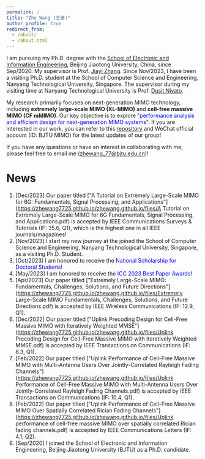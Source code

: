 ```yaml
---
permalink: /
title: "Zhe Wang (王者)"
author_profile: true
redirect_from: 
  - /about/
  - /about.html
---
```


I am pursuing my Ph.D. degree with the [School of Electronic and Information Engineering](http://eie.bjtu.edu.cn/), Beijing Jiaotong University, China, since Sep/2020. My supervisor is Prof. [Jiayi Zhang](https://sites.google.com/site/jiayizhang8650/). Since Nov/2023, I have been a visiting Ph.D. student at the School of Computer Science and Engineering, Nanyang Technological University, Singapore. The supervisor during my visiting time at Nanyang Technological University is Prof. [Dusit Niyato](https://personal.ntu.edu.sg/dniyato/).

My research primarily focuses on next-generation MIMO technology, including **extremely large-scale MIMO (XL-MIMO)** and **cell-free massive MIMO (CF mMIMO)**. Our key objective is to explore <font color=blue>"performance analysis and efficient design for next-generation MIMO systems"</font>. If you are interested in our work, you can refer to this [repository](https://github.com/BJTU-MIMO) and WeChat official account (ID: BJTU MIMO) for the latest updates of our group!

If you have any questions or have an interest in collaborating with me, please feel free to email me (zhewang_77@bjtu.edu.cn)!


News
======
1. [Dec/2023] Our paper titled ["A Tutorial on Extremely Large-Scale MIMO for 6G: Fundamentals, Signal Processing, and Applications"](https://zhewang7725.github.io/zhewang.github.io/files/A Tutorial on Extremely Large-Scale MIMO for 6G Fundamentals, Signal Processing, and Applications.pdf) is accepted by IEEE Communications Surveys & Tutorials (IF: 35.6, Q1), which is the highest one in all IEEE journals/magazines!
2. [Nov/2023] I start my new journey at the joined the School of Computer Science and Engineering, Nanyang Technological University, Singapore, as a visiting Ph.D. Student.
3. [Oct/2023] I am honored to receive the <font color=blue>National Scholarship for Doctoral Students</font>!
4. [May/2023] I am honored to receive the <font color=blue>ICC 2023 Best Paper Awards</font>!
5. [Apr/2023] Our paper titled ["Extremely Large-Scale MIMO: Fundamentals, Challenges, Solutions, and Future Directions"](https://zhewang7725.github.io/zhewang.github.io/files/Extremely Large-Scale MIMO Fundamentals, Challenges, Solutions, and Future Directions.pdf) is accepted by IEEE Wireless Communications (IF: 12.9, Q1).
6. [Dec/2022] Our paper titled ["Uplink Precoding Design for Cell-Free Massive MIMO with Iteratively Weighted MMSE"](https://zhewang7725.github.io/zhewang.github.io/files/Uplink Precoding Design for Cell-Free Massive MIMO with Iteratively Weighted MMSE.pdf) is accepted by IEEE Transactions on Communications (IF: 8.3, Q1).
7. [Feb/2022] Our paper titled ["Uplink Performance of Cell-Free Massive MIMO with Multi-Antenna Users Over Jointly-Correlated Rayleigh Fading Channels"](https://zhewang7725.github.io/zhewang.github.io/files/Uplink Performance of Cell-Free Massive MIMO with Multi-Antenna Users Over Jointly-Correlated Rayleigh Fading Channels.pdf) is accepted by IEEE Transactions on Communications (IF: 10.4, Q1).
8. [Feb/2022] Our paper titled ["Uplink Performance of Cell-Free Massive MIMO Over Spatially Correlated Rician Fading Channels"](https://zhewang7725.github.io/zhewang.github.io/files/Uplink performance of cell-free massive MIMO over spatially correlated Rician fading channels.pdf) is accepted by IEEE Communications Letters (IF: 4.1, Q2).
9. [Sep/2020] I joined the School of Electronic and Information Engineering,  Beijing Jiaotong University (BJTU) as a Ph.D. candidate. 
